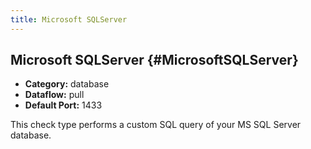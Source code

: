 ```yaml
---
title: Microsoft SQLServer
---
```


## Microsoft SQLServer {#MicrosoftSQLServer}
 * **Category:** database
 * **Dataflow:** pull
 * **Default Port:** 1433

This check type performs a custom SQL query of your MS SQL Server database.
